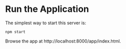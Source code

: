 # Run the Application

The simplest way to start this server is:

```
npm start
```

Browse the app at http://localhost:8000/app/index.html.

